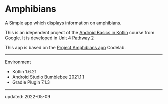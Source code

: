 # Amphibians

A Simple app which displays information on amphibians.

This is an idependent project of the [Android Basics in Kotlin] course from Google. It is developed in [Unit 4] [Pathway 2]

This app is based on the [Project Amphibians app] Codelab.

[Android Basics in Kotlin]: https://developer.android.com/courses/android-basics-kotlin/course
[Unit 4]: https://developer.android.com/courses/android-basics-kotlin/unit-4
[Pathway 2]: https://developer.android.com/courses/pathways/android-basics-kotlin-unit-4-pathway-2
[Project Amphibians app]: https://developer.android.com/codelabs/basic-android-kotlin-training-project-amphibians

----

Environment

- Kotlin 1.6.21
- Android Studio Bumblebee 2021.1.1
- Gradle Plugin 7.1.3

----

updated: 2022-05-09